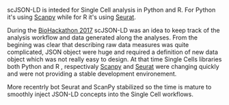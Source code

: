 scJSON-LD is inteded for Single Cell analysis in Python and R. For Python it's using [Scanpy](https://github.com/theislab/scanpy) while for R it's using [Seurat](https://github.com/satijalab/seurat).

During the [BioHackathon 2017](http://2017.biohackathon.org/) scJSON-LD was an idea to keep track of the analysis workflow and data generated along the analyses. From the begining was clear that describing raw data measures was quite complicated, JSON object were huge and required a definition of new data object which was not really easy to design. At that time Single Cells libraries both Python and R , respectivaly [Scanpy](https://github.com/theislab/scanpy) and  [Seurat](https://github.com/satijalab/seurat) were changing quickly and were not providing a stable development environement.

More recentrly bot Seurat and ScanPy stabilized so the time is mature to smoothly inject JSON-LD concepts into the Single Cell workflows.


